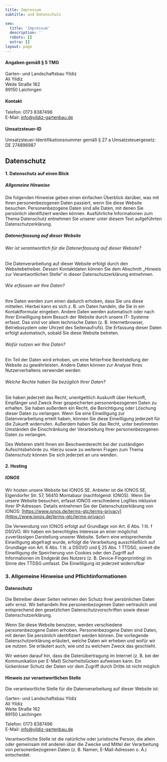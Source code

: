 ```yaml
---
title: Impressum
subtitle: und Datenschutz

seo:
  title: 'Impressum'
  description: ''
  robots: []
  extra: []
layout: page
---
```

#### Angaben gemäß § 5 TMG
Garten- und Landschaftsbau Yildiz  
Ali Yildiz  
Weite Straße 162  
89150 Laichingen

#### Kontakt
Telefon: 0173 8387496  
E-Mail: info@yildiz-gartenbau.de  

#### Umsatzsteuer-ID
Umsatzsteuer-Identifikationsnummer gemäß § 27 a Umsatzsteuergesetz:  
DE 274896987


## Datenschutz
#### 1. Datenschutz auf einen Blick

##### Allgemeine Hinweise  
Die folgenden Hinweise geben einen einfachen Überblick darüber, was mit Ihren personenbezogenen Daten
passiert, wenn Sie diese Website besuchen. Personenbezogene Daten sind alle Daten, mit denen Sie
persönlich identifiziert werden können. Ausführliche Informationen zum Thema Datenschutz entnehmen
Sie unserer unter diesem Text aufgeführten Datenschutzerklärung.

##### Datenerfassung auf dieser Website
###### Wer ist verantwortlich für die Datenerfassung auf dieser Website?
Die Datenverarbeitung auf dieser Website erfolgt durch den Websitebetreiber. Dessen Kontaktdaten
können Sie dem Abschnitt „Hinweis zur Verantwortlichen Stelle“ in dieser Datenschutzerklärung
entnehmen.
###### Wie erfassen wir Ihre Daten?
Ihre Daten werden zum einen dadurch erhoben, dass Sie uns diese mitteilen. Hierbei kann es sich z. B. um
Daten handeln, die Sie in ein Kontaktformular eingeben.
Andere Daten werden automatisch oder nach Ihrer Einwilligung beim Besuch der Website durch unsere IT-
Systeme erfasst. Das sind vor allem technische Daten (z. B. Internetbrowser, Betriebssystem oder Uhrzeit
des Seitenaufrufs). Die Erfassung dieser Daten erfolgt automatisch, sobald Sie diese Website betreten.
###### Wofür nutzen wir Ihre Daten?
Ein Teil der Daten wird erhoben, um eine fehlerfreie Bereitstellung der Website zu gewährleisten. Andere
Daten können zur Analyse Ihres Nutzerverhaltens verwendet werden

###### Welche Rechte haben Sie bezüglich Ihrer Daten?
Sie haben jederzeit das Recht, unentgeltlich Auskunft über Herkunft, Empfänger und Zweck Ihrer
gespeicherten personenbezogenen Daten zu erhalten. Sie haben außerdem ein Recht, die Berichtigung oder
Löschung dieser Daten zu verlangen. Wenn Sie eine Einwilligung zur Datenverarbeitung erteilt haben,
können Sie diese Einwilligung jederzeit für die Zukunft widerrufen. Außerdem haben Sie das Recht, unter
bestimmten Umständen die Einschränkung der Verarbeitung Ihrer personenbezogenen Daten zu verlangen.

Des Weiteren steht Ihnen ein Beschwerderecht bei der zuständigen Aufsichtsbehörde zu.
Hierzu sowie zu weiteren Fragen zum Thema Datenschutz können Sie sich jederzeit an uns wenden.

#### 2. Hosting
##### IONOS
Wir hosten unsere Website bei IONOS SE. Anbieter ist die IONOS SE, Elgendorfer Str. 57, 56410
Montabaur (nachfolgend: IONOS). Wenn Sie unsere Website besuchen, erfasst IONOS verschiedene
Logfiles inklusive Ihrer IP-Adressen. Details entnehmen Sie der Datenschutzerklärung von IONOS:
[https://www.ionos.de/terms-gtc/terms-privacy](https://www.ionos.de/terms-gtc/terms-privacy)

Die Verwendung von IONOS erfolgt auf Grundlage von Art. 6 Abs. 1 lit. f DSGVO. Wir haben ein
berechtigtes Interesse an einer möglichst zuverlässigen Darstellung unserer Website. Sofern eine
entsprechende Einwilligung abgefragt wurde, erfolgt die Verarbeitung ausschließlich auf Grundlage von Art.
6 Abs. 1 lit. a DSGVO und § 25 Abs. 1 TTDSG, soweit die Einwilligung die Speicherung von Cookies oder den
Zugriff auf Informationen im Endgerät des Nutzers (z. B. Device-Fingerprinting) im Sinne des TTDSG
umfasst. Die Einwilligung ist jederzeit widerrufbar

### 3. Allgemeine Hinweise und Pflichtinformationen
#### Datenschutz
Die Betreiber dieser Seiten nehmen den Schutz Ihrer persönlichen Daten sehr ernst. Wir behandeln Ihre
personenbezogenen Daten vertraulich und entsprechend den gesetzlichen Datenschutzvorschriften sowie
dieser Datenschutzerklärung.

Wenn Sie diese Website benutzen, werden verschiedene personenbezogene Daten erhoben.
Personenbezogene Daten sind Daten, mit denen Sie persönlich identifiziert werden können. Die vorliegende
Datenschutzerklärung erläutert, welche Daten wir erheben und wofür wir sie nutzen. Sie erläutert auch, wie
und zu welchem Zweck das geschieht.

Wir weisen darauf hin, dass die Datenübertragung im Internet (z. B. bei der Kommunikation per E-Mail)
Sicherheitslücken aufweisen kann. Ein lückenloser Schutz der Daten vor dem Zugriff durch Dritte ist nicht
möglich

#### Hinweis zur verantwortlichen Stelle
Die verantwortliche Stelle für die Datenverarbeitung auf dieser Website ist:

Garten- und Landschaftsbau Yildiz  
Ali Yildiz  
Weite Straße 162  
89150 Laichingen  

Telefon: 0173 8387496  
E-Mail: info@yildiz-gartenbau.de  

Verantwortliche Stelle ist die natürliche oder juristische Person, die allein oder gemeinsam mit anderen über
die Zwecke und Mittel der Verarbeitung von personenbezogenen Daten (z. B. Namen, E-Mail-Adressen o. Ä.)
entscheidet.


